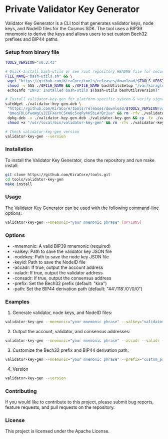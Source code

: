 # Private Validator Key Generator

Validator Key Generator is a CLI tool that generates validator keys, node keys, and NodeID files for the Cosmos SDK. The tool uses a BIP39 mnemonic to derive the keys and allows users to set custom Bech32 prefixes and BIP44 paths.

### Setup from binary file

```bash
TOOLS_VERSION="v0.3.43"

# Quick-Install bash-utils or see root repository README file for secure download
FILE_NAME="bash-utils.sh" && \
 wget "https://github.com/KiraCore/tools/releases/download/$TOOLS_VERSION/${FILE_NAME}" -O ./$FILE_NAME && \
 chmod -v 555 ./$FILE_NAME && ./$FILE_NAME bashUtilsSetup "/var/kiraglob" && . /etc/profile && \
 echoInfo "INFO: Installed bash-utils $(bash-utils bashUtilsVersion)"

# Install validator-key-gen for platform specific system & verify signature file
safeWget ./validator-key-gen.deb \
 "https://github.com/KiraCore/tools/releases/download/$TOOLS_VERSION/validator-key-gen-$(getPlatform)-$(getArch).deb" \
 "QmeqFDLGfwoWgCy2ZEFXerVC5XW8c5xgRyhK5bLArBr2ue" && rm -rfv ./validator-key-gen && \
 dpkg-deb -x ./validator-key-gen.deb ./validator-key-gen && cp -fv ./validator-key-gen/bin/validator-key-gen /usr/local/bin/validator-key-gen && \
 chmod +x "/usr/local/bin/validator-key-gen" && rm -rfv ./validator-key-gen ./validator-key-gen.deb

# Check validator-key-gen version
validator-key-gen --version
```
### Installation

To install the Validator Key Generator, clone the repository and run make install:

```bash
git clone https://github.com/KiraCore/tools.git
cd tools/validator-key-gen
make install
```
### Usage

The Validator Key Generator can be used with the following command-line options:

```bash
validator-key-gen --mnemonic="your mnemonic phrase" [OPTIONS]
```

### Options

- -mnemonic:      A valid BIP39 mnemonic (required)
- -valkey:        Path to save the validator key JSON file
- -nodekey:       Path to save the node key JSON file
- -keyid:         Path to save the NodeID file
- -accadr:        If true, output the account address
- -valadr:        If true, output the validator address
- -consadr:       If true, output the consensus address
- -prefix:        Set the Bech32 prefix (default: "kira")
- -path:          Set the BIP44 derivation path (default: "44'/118'/0'/0/0")

### Examples

1. Generate validator, node keys, and NodeID files:

```bash
validator-key-gen --mnemonic="your mnemonic phrase" --valkey="validator_key.json" --nodekey="node_key.json" --keyid="node_id.txt"
```

2. Output the account, validator, and consensus addresses:

```bash
validator-key-gen --mnemonic="your mnemonic phrase" --accadr --valadr --consadr
```

3. Customize the Bech32 prefix and BIP44 derivation path:

```bash
validator-key-gen --mnemonic="your mnemonic phrase" --prefix="custom_prefix" --path="44'/12345'/0'/0/0"
```
4. Version
```bash
validator-key-gen --version
```

### Contributing
If you would like to contribute to this project, please submit bug reports, feature requests, and pull requests on the repository.

### License
This project is licensed under the Apache License.